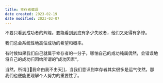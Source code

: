```yaml
---
title: 幸存者偏误
date created: 2023-02-19
date modified: 2023-03-07
---
```


不要只看到成功者的辉煌，要能看到到底有多少失败者，他们又死得有多惨。

我们总会系统性地高估成功的希望和概率。

有时候如果我们自己就属于幸存者的一分子，哪怕自己的成功纯属偶然，会错误地将自己的成功归因给所谓的”成功因素“。

当然，所谓[[🐤我命由我不由天]]，当我们意识到幸存者其实很多是运气使然，那我们也便能更理解个人努力的重要性了。
